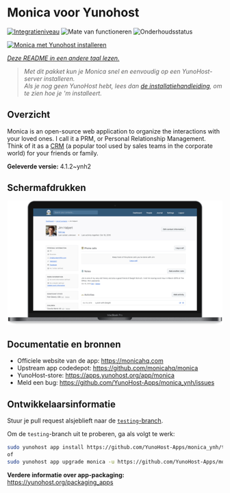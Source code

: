<!--
NB: Deze README is automatisch gegenereerd door <https://github.com/YunoHost/apps/tree/master/tools/readme_generator>
Hij mag NIET handmatig aangepast worden.
-->

# Monica voor Yunohost

[![Integratieniveau](https://apps.yunohost.org/badge/integration/monica)](https://ci-apps.yunohost.org/ci/apps/monica/)
![Mate van functioneren](https://apps.yunohost.org/badge/state/monica)
![Onderhoudsstatus](https://apps.yunohost.org/badge/maintained/monica)

[![Monica met Yunohost installeren](https://install-app.yunohost.org/install-with-yunohost.svg)](https://install-app.yunohost.org/?app=monica)

*[Deze README in een andere taal lezen.](./ALL_README.md)*

> *Met dit pakket kun je Monica snel en eenvoudig op een YunoHost-server installeren.*  
> *Als je nog geen YunoHost hebt, lees dan [de installatiehandleiding](https://yunohost.org/install), om te zien hoe je 'm installeert.*

## Overzicht

Monica is an open-source web application to organize the interactions with your loved ones. I call it a PRM, or Personal Relationship Management. Think of it as a [CRM](https://en.wikipedia.org/wiki/Customer_relationship_management) (a popular tool used by sales teams in the corporate world) for your friends or family.


**Geleverde versie:** 4.1.2~ynh2

## Schermafdrukken

![Schermafdrukken van Monica](./doc/screenshots/main-app.png)

## Documentatie en bronnen

- Officiele website van de app: <https://monicahq.com>
- Upstream app codedepot: <https://github.com/monicahq/monica>
- YunoHost-store: <https://apps.yunohost.org/app/monica>
- Meld een bug: <https://github.com/YunoHost-Apps/monica_ynh/issues>

## Ontwikkelaarsinformatie

Stuur je pull request alsjeblieft naar de [`testing`-branch](https://github.com/YunoHost-Apps/monica_ynh/tree/testing).

Om de `testing`-branch uit te proberen, ga als volgt te werk:

```bash
sudo yunohost app install https://github.com/YunoHost-Apps/monica_ynh/tree/testing --debug
of
sudo yunohost app upgrade monica -u https://github.com/YunoHost-Apps/monica_ynh/tree/testing --debug
```

**Verdere informatie over app-packaging:** <https://yunohost.org/packaging_apps>
